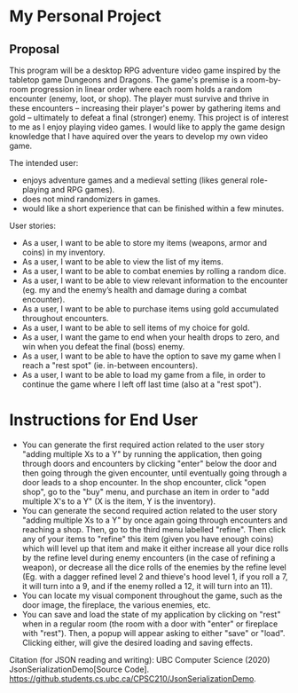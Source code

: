 # My Personal Project

## Proposal

This program will be a desktop RPG adventure video game inspired by the tabletop game Dungeons and Dragons. The game's premise is a room-by-room progression in linear order where each room holds a random encounter (enemy, loot, or shop). The player must survive and thrive in these encounters – increasing their player's power by gathering items and gold – ultimately to defeat a final (stronger) enemy. 
This project is of interest to me as I enjoy playing video games. I would like to apply the game design knowledge that I have aquired over the years to develop my own video game.

The intended user:
- enjoys adventure games and a medieval setting (likes general role-playing and RPG games).
- does not mind randomizers in games.
- would like a short experience that can be finished within a few minutes.

User stories:
- As a user, I want to be able to store my items (weapons, armor and coins) in my inventory.
- As a user, I want to be able to view the list of my items.
- As a user, I want to be able to combat enemies by rolling a random dice.
- As a user, I want to be able to view relevant information to the encounter (eg. my and the enemy’s health and damage during a combat encounter).
- As a user, I want to be able to purchase items using gold accumulated throughout encounters.
- As a user, I want to be able to sell items of my choice for gold.
- As a user, I want the game to end when your health drops to zero, and win when you defeat the final (boss) enemy.
- As a user, I want to be able to have the option to save my game when I reach a "rest spot" (ie. in-between encounters).
- As a user, I want to be able to load my game from a file, in order to continue the game where I left off last time (also at a "rest spot").

# Instructions for End User
- You can generate the first required action related to the user story "adding multiple Xs to a Y" by running the application, then going through doors and encounters by clicking "enter" below the door and then going through the given encounter, until eventually going through a door leads to a shop encounter. In the shop encounter, click "open shop", go to the "buy" menu, and purchase an item in order to "add multiple X's to a Y" (X is the item, Y is the inventory).
- You can generate the second required action related to the user story "adding multiple Xs to a Y" by once again going through encounters and reaching a shop. Then, go to the third menu labelled "refine". Then click any of your items to "refine" this item (given you have enough coins) which will level up that item and make it either increase all your dice rolls by the refine level during enemy encounters (in the case of refining a weapon), or decrease all the dice rolls of the enemies by the refine level (Eg. with a dagger refined level 2 and thieve's hood level 1, if you roll a 7, it will turn into a 9, and if the enemy rolled a 12, it will turn into an 11).
- You can locate my visual component throughout the game, such as the door image, the fireplace, the various enemies, etc.
- You can save and load the state of my application by clicking on "rest" when in a regular room (the room with a door with "enter" or fireplace with "rest"). Then, a popup will appear asking to either "save" or "load". Clicking either, will give the desired loading and saving effects.

Citation (for JSON reading and writing):
  UBC Computer Science (2020) JsonSerializationDemo[Source Code]. https://github.students.cs.ubc.ca/CPSC210/JsonSerializationDemo.
